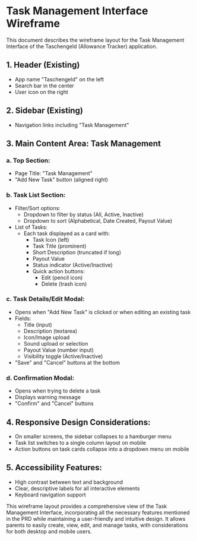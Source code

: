 # Task Management Interface Wireframe

This document describes the wireframe layout for the Task Management Interface of the Taschengeld (Allowance Tracker) application.

## 1. Header (Existing)
- App name "Taschengeld" on the left
- Search bar in the center
- User icon on the right

## 2. Sidebar (Existing)
- Navigation links including "Task Management"

## 3. Main Content Area: Task Management

### a. Top Section:
- Page Title: "Task Management"
- "Add New Task" button (aligned right)

### b. Task List Section:
- Filter/Sort options:
  - Dropdown to filter by status (All, Active, Inactive)
  - Dropdown to sort (Alphabetical, Date Created, Payout Value)
- List of Tasks:
  - Each task displayed as a card with:
    - Task Icon (left)
    - Task Title (prominent)
    - Short Description (truncated if long)
    - Payout Value
    - Status indicator (Active/Inactive)
    - Quick action buttons:
      - Edit (pencil icon)
      - Delete (trash icon)

### c. Task Details/Edit Modal:
- Opens when "Add New Task" is clicked or when editing an existing task
- Fields:
  - Title (input)
  - Description (textarea)
  - Icon/Image upload
  - Sound upload or selection
  - Payout Value (number input)
  - Visibility toggle (Active/Inactive)
- "Save" and "Cancel" buttons at the bottom

### d. Confirmation Modal:
- Opens when trying to delete a task
- Displays warning message
- "Confirm" and "Cancel" buttons

## 4. Responsive Design Considerations:
- On smaller screens, the sidebar collapses to a hamburger menu
- Task list switches to a single column layout on mobile
- Action buttons on task cards collapse into a dropdown menu on mobile

## 5. Accessibility Features:
- High contrast between text and background
- Clear, descriptive labels for all interactive elements
- Keyboard navigation support

This wireframe layout provides a comprehensive view of the Task Management Interface, incorporating all the necessary features mentioned in the PRD while maintaining a user-friendly and intuitive design. It allows parents to easily create, view, edit, and manage tasks, with considerations for both desktop and mobile users.
